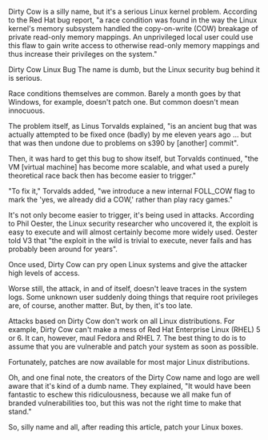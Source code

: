 Dirty Cow is a silly name, but it's a serious Linux kernel problem. According to the Red Hat bug report, "a race condition was found in the way the Linux kernel's memory subsystem handled the copy-on-write (COW) breakage of private read-only memory mappings. An unprivileged local user could use this flaw to gain write access to otherwise read-only memory mappings and thus increase their privileges on the system."

Dirty Cow Linux Bug
The name is dumb, but the Linux security bug behind it is serious.

Race conditions themselves are common. Barely a month goes by that Windows, for example, doesn't patch one. But common doesn't mean innocuous.

The problem itself, as Linus Torvalds explained, "is an ancient bug that was actually attempted to be fixed once (badly) by me eleven years ago ... but that was then undone due to problems on s390 by [another] commit".

Then, it was hard to get this bug to show itself, but Torvalds continued, "the VM [virtual machine] has become more scalable, and what used a purely theoretical race back then has become easier to trigger."

"To fix it," Torvalds added, "we introduce a new internal FOLL_COW flag to mark the 'yes, we already did a COW,' rather than play racy games."

It's not only become easier to trigger, it's being used in attacks. According to Phil Oester, the Linux security researcher who uncovered it, the exploit is easy to execute and will almost certainly become more widely used. Oester told V3 that "the exploit in the wild is trivial to execute, never fails and has probably been around for years".

Once used, Dirty Cow can pry open Linux systems and give the attacker high levels of access.

Worse still, the attack, in and of itself, doesn't leave traces in the system logs. Some unknown user suddenly doing things that require root privileges are, of course, another matter. But, by then, it's too late.

Attacks based on Dirty Cow don't work on all Linux distributions. For example, Dirty Cow can't make a mess of Red Hat Enterprise Linux (RHEL) 5 or 6. It can, however, maul Fedora and RHEL 7. The best thing to do is to assume that you are vulnerable and patch your system as soon as possible.

Fortunately, patches are now available for most major Linux distributions.

Oh, and one final note, the creators of the Dirty Cow name and logo are well aware that it's kind of a dumb name. They explained, "It would have been fantastic to eschew this ridiculousness, because we all make fun of branded vulnerabilities too, but this was not the right time to make that stand."

So, silly name and all, after reading this article, patch your Linux boxes.

